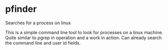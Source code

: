 # pfinder
Searches for a process on linux

This is a simple command line tool to look for processes on a linux machine. 
Quite similar to pgrep in operation and a work in action. Can already search the command line and user id fields.
